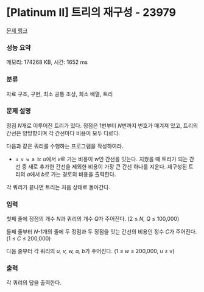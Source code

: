 # [Platinum II] 트리의 재구성 - 23979 

[문제 링크](https://www.acmicpc.net/problem/23979) 

### 성능 요약

메모리: 174268 KB, 시간: 1652 ms

### 분류

자료 구조, 구현, 최소 공통 조상, 희소 배열, 트리

### 문제 설명

<p>정점 <em>N</em>개로 이루어진 트리가 있다. 정점은 1번부터 <em>N</em>번까지 번호가 매겨져 있고, 트리의 간선은 양방향이며 각 간선마다 비용이 모두 다르다.</p>

<p>다음과 같은 쿼리를 수행하는 프로그램을 작성하여라.</p>

<ul>
	<li><code>u v w a b</code>: <em>u</em>에서 <em>v</em>로 가는 비용이 <em>w</em>인 간선을 잇는다. 지웠을 때 트리가 되는 간선 중 새로 추가한 간선을 제외한 비용이 가장 큰 간선 하나를 지운다. 재구성된 트리의 <em>a</em>에서 <em>b</em>로 가는 경로의 비용을 출력한다.</li>
</ul>

<p>각 쿼리가 끝나면 트리는 처음 상태로 돌아간다.</p>

### 입력 

 <p>첫째 줄에 정점의 개수 <em>N</em>과 쿼리의 개수 <em>Q</em>가 주어진다. (2 ≤ <em>N, Q</em> ≤ 100,000)</p>

<p>둘째 줄부터 <em>N</em>-1개의 줄에 두 정점과 두 정점을 잇는 간선의 비용인 정수 <i>C</i>가 주어진다. (1 ≤ <i>C</i> ≤ 200,000)</p>

<p>다음 줄부터 각 쿼리의 <em>u, v, w, a, b</em>가 주어진다. (1 ≤ <em>w</em> ≤ 200,000, u ≠ v)</p>

### 출력 

 <p>각 쿼리의 답을 출력한다.</p>

